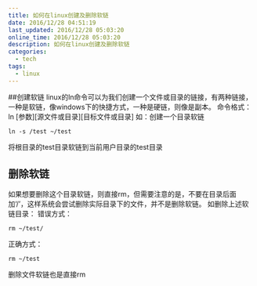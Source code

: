 ```yaml
---
title: 如何在linux创建及删除软链
date: 2016/12/28 04:51:19
last_updated: 2016/12/28 05:03:20
online_time: 2016/12/28 05:03:20
description: 如何在linux创建及删除软链
categories:
  - tech
tags:
  - linux
---
```


##创建软链
linux的ln命令可以为我们创建一个文件或目录的链接，有两种链接，一种是软链，像windows下的快捷方式，一种是硬链，则像是副本。
命令格式：
ln [参数][源文件或目录][目标文件或目录]
如：创建一个目录软链
```
ln -s /test ~/test
```
将根目录的test目录软链到当前用户目录的test目录

## 删除软链
如果想要删除这个目录软链，则直接rm，但需要注意的是，不要在目录后面加‘/’，这样系统会尝试删除实际目录下的文件，并不是删除软链。
如删除上述软链目录：
错误方式：
```
rm ~/test/
```

正确方式：
```
rm ~/test
```

删除文件软链也是直接rm
